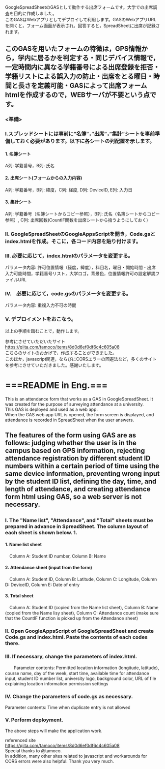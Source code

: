 <p>GoogleSpreadSheetのGASとして動作する出席フォームです。大学での出席調査を目的に作成しました。<br>
このGASはWebアプリとしてデプロイして利用します。GASのWebアプリURLを開くと，フォーム画面が表示され，回答すると，SpreadSheetに出席が記録されます。</p>

## このGASを用いたフォームの特徴は，GPS情報から，学内に居るかを判定する・同じデバイス情報で，一定時間内に異なる学籍番号による出席登録を拒否・学籍リストによる誤入力の防止・出席をとる曜日・時間と長さを定義可能・GASによって出席フォームhtmlを作成するので，WEBサーバが不要という点です。

### <準備>
### I.スプレッドシートには事前に”名簿”，”出席”，”集計”シートを事前準備しておく必要があります。以下に各シートの列配置を示します。<br>
#### 1. 名簿シート
 A列: 学籍番号，B列: 氏名 
#### 2. 出席シート(フォームからの入力内容)
 A列: 学籍番号，B列: 緯度，C列: 経度, D列: DeviceID, E列: 入力日
#### 3. 集計シート
 A列: 学籍番号（名簿シートからコピー参照），B列: 氏名（名簿シートからコピー参照）, C列: 出席回数(CountIF関数を出席シートから拾うようにしておく)
### II. GoogleSpreadSheetのGoogleAppsScriptを開き，Code.gsとindex.htmlを作成。そこに，各コード内容を貼り付けます。
### III. 必要に応じて，index.htmlのパラメータを変更する。
 パラメータ内容: 許可位置情報（経度，緯度），科目名，曜日・開始時間・出席入力可能時間，学籍番号リスト，大学ロゴ，背景色，位置情報許可の設定解説ファイルURL
### IV.　必要に応じて，code.gsのパラメータを変更する。
  パラメータ内容: 重複入力不可の時間
### V. デプロイメントをおこなう。

<p>以上の手順を踏むことで，動作します。<br>

参考にさせていただいたサイト<br>
https://qiita.com/tamoco/items/8d0d6ef0df6c4c605a08<br>
こちらのサイトのおかげで，作成することができました。<br>
このほか，javascript関連，ならびにCORSエラーの回避法など，多くのサイトを参考にさせていただきました。感謝いたします。</p>

# ===README in Eng.===
This is an attendance form that works as a GAS in GoogleSpreadSheet. It was created for the purpose of surveying attendance at a university.<br>
This GAS is deployed and used as a web app.<br>
When the GAS web app URL is opened, the form screen is displayed, and attendance is recorded in SpreadSheet when the user answers.</p>

## The features of the form using GAS are as follows: judging whether the user is in the campus based on GPS information, rejecting attendance registration by different student ID numbers within a certain period of time using the same device information, preventing wrong input by the student ID list, defining the day, time, and length of attendance, and creating attendance form html using GAS, so a web server is not necessary.
## <Preparation>
### I. The "Name list", "Attendance", and "Total" sheets must be prepared in advance in SpreadSheet. The column layout of each sheet is shown below. 1.
#### 1. Name list sheet
 　Column A: Student ID number, Column B: Name  
#### 2. Attendance sheet (input from the form)
 　Column A: Student ID, Column B: Latitude, Column C: Longitude, Column D: DeviceID, Column E: Date of entry
#### 3. Total sheet
 　Column A: Student ID (copied from the Name list sheet), Column B: Name (copied from the Name lisy sheet), Column C: Attendance count (make sure that the CountIF function is picked up from the Attendance sheet)
### II. Open GoogleAppsScript of GoogleSpreadSheet and create Code.gs and index.html. Paste the contents of each codes there.
### III. If necessary, change the parameters of index.html.
　　Parameter contents: Permitted location information (longitude, latitude), course name, day of the week, start time, available time for attendance input, student ID number list, university logo, background color, URL of file explaining location information permission settings
### IV. Change the parameters of code.gs as necessary.
   Parameter contents: Time when duplicate entry is not allowed
### V. Perform deployment.

<p>The above steps will make the application work.<br>

referenced site<br>
https://qiita.com/tamoco/items/8d0d6ef0df6c4c605a08<br>
Special thanks to @tamoco.<br>
In addition, many other sites related to javascript and workarounds for CORS errors were also helpful. Thank you very much.</p>
